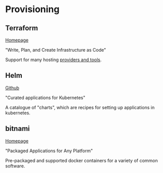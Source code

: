 # Provisioning

## Terraform

[Homepage](https://www.terraform.io/)

"Write, Plan, and Create Infrastructure as Code"

Support for many hosting [providers and tools](https://www.terraform.io/docs/providers/index.html).

## Helm

[Github](https://github.com/helm/charts)

"Curated applications for Kubernetes"

A catalogue of "charts", which are recipes for setting up applications in kubernetes.


## bitnami

[Homepage](https://bitnami.com/)

"Packaged Applications for Any Platform"

Pre-packaged and supported docker containers for a variety of common software.

